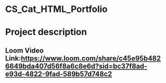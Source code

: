 # CS_Cat_HTML_Portfolio

# Project description

## Loom Video Link:https://www.loom.com/share/c45e95b4826649bda407d56f8a6c8e6d?sid=bc37f8ad-e93d-4822-9fad-589b57d748c2
